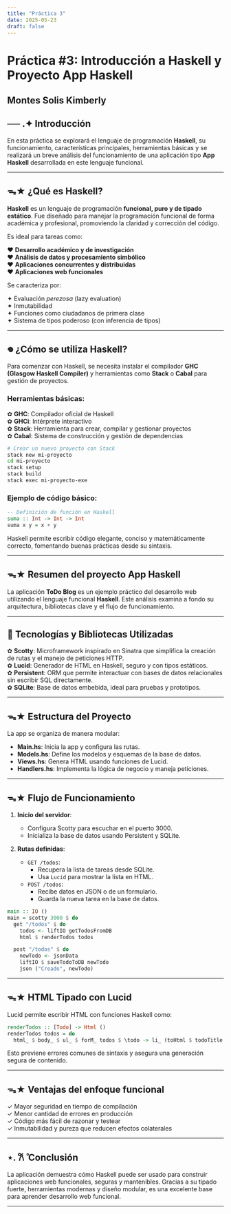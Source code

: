 ```yaml
---
title: "Práctica 3"
date: 2025-05-23
draft: false
---
```


#  **Práctica #3: Introducción a Haskell y Proyecto App Haskell**

## **Montes Solis Kimberly**

## **── .✦ Introducción**

En esta práctica se explorará el lenguaje de programación **Haskell**, su funcionamiento, características principales, herramientas básicas y se realizará un breve análisis del funcionamiento de una aplicación tipo **App Haskell** desarrollada en este lenguaje funcional.

---

## ᯓ★ **¿Qué es Haskell?**

**Haskell** es un lenguaje de programación **funcional, puro y de tipado estático**. Fue diseñado para manejar la programación funcional de forma académica y profesional, promoviendo la claridad y corrección del código.

Es ideal para tareas como:

❤︎ **Desarrollo académico y de investigación**  
❤︎ **Análisis de datos y procesamiento simbólico**  
❤︎ **Aplicaciones concurrentes y distribuidas**  
❤︎ **Aplicaciones web funcionales**  

Se caracteriza por:

✦ Evaluación *perezosa* (lazy evaluation)  
✦ Inmutabilidad  
✦ Funciones como ciudadanos de primera clase  
✦ Sistema de tipos poderoso (con inferencia de tipos)

---

## 𖦹 **¿Cómo se utiliza Haskell?**

Para comenzar con Haskell, se necesita instalar el compilador **GHC (Glasgow Haskell Compiler)** y herramientas como **Stack** o **Cabal** para gestión de proyectos.

### **Herramientas básicas:**

✿ **GHC**: Compilador oficial de Haskell  
✿ **GHCi**: Intérprete interactivo  
✿ **Stack**: Herramienta para crear, compilar y gestionar proyectos  
✿ **Cabal**: Sistema de construcción y gestión de dependencias

```bash
# Crear un nuevo proyecto con Stack
stack new mi-proyecto
cd mi-proyecto
stack setup
stack build
stack exec mi-proyecto-exe
```

### **Ejemplo de código básico:**

```haskell
-- Definición de función en Haskell
suma :: Int -> Int -> Int
suma x y = x + y
```

Haskell permite escribir código elegante, conciso y matemáticamente correcto, fomentando buenas prácticas desde su sintaxis.

---

## ᯓ★ **Resumen del proyecto App Haskell**

La aplicación **ToDo Blog** es un ejemplo práctico del desarrollo web utilizando el lenguaje funcional **Haskell**. Este análisis examina a fondo su arquitectura, bibliotecas clave y el flujo de funcionamiento.

---

## 🔧 **Tecnologías y Bibliotecas Utilizadas**

✿ **Scotty**: Microframework inspirado en Sinatra que simplifica la creación de rutas y el manejo de peticiones HTTP.  
✿ **Lucid**: Generador de HTML en Haskell, seguro y con tipos estáticos.  
✿ **Persistent**: ORM que permite interactuar con bases de datos relacionales sin escribir SQL directamente.  
✿ **SQLite**: Base de datos embebida, ideal para pruebas y prototipos.  

---

## ᯓ★ **Estructura del Proyecto**

La app se organiza de manera modular:

- **Main.hs**: Inicia la app y configura las rutas.
- **Models.hs**: Define los modelos y esquemas de la base de datos.
- **Views.hs**: Genera HTML usando funciones de Lucid.
- **Handlers.hs**: Implementa la lógica de negocio y maneja peticiones.

---

## ᯓ★ **Flujo de Funcionamiento**

1. **Inicio del servidor**:
   - Configura Scotty para escuchar en el puerto 3000.
   - Inicializa la base de datos usando Persistent y SQLite.

2. **Rutas definidas**:
   - `GET /todos`: 
     - Recupera la lista de tareas desde SQLite.
     - Usa `Lucid` para mostrar la lista en HTML.
   - `POST /todos`: 
     - Recibe datos en JSON o de un formulario.
     - Guarda la nueva tarea en la base de datos.

```haskell
main :: IO ()
main = scotty 3000 $ do
  get "/todos" $ do
    todos <- liftIO getTodosFromDB
    html $ renderTodos todos

  post "/todos" $ do
    newTodo <- jsonData
    liftIO $ saveTodoToDB newTodo
    json ("Creado", newTodo)
```

---

## ᯓ★ **HTML Tipado con Lucid**

Lucid permite escribir HTML con funciones Haskell como:

```haskell
renderTodos :: [Todo] -> Html ()
renderTodos todos = do
  html_ $ body_ $ ul_ $ forM_ todos $ \todo -> li_ (toHtml $ todoTitle todo)
```

Esto previene errores comunes de sintaxis y asegura una generación segura de contenido.

---

## ᯓ★ **Ventajas del enfoque funcional**

✓ Mayor seguridad en tiempo de compilación  
✓ Menor cantidad de errores en producción  
✓ Código más fácil de razonar y testear  
✓ Inmutabilidad y pureza que reducen efectos colaterales

---

## ⋆. 𐙚 ̊ **Conclusión**

La aplicación demuestra cómo Haskell puede ser usado para construir aplicaciones web funcionales, seguras y mantenibles. Gracias a su tipado fuerte, herramientas modernas y diseño modular, es una excelente base para aprender desarrollo web funcional.

---
